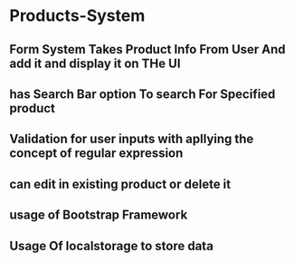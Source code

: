 ﻿# Products-System

## Form System Takes Product Info From User And add it and display it on THe UI

## has Search Bar option To search For Specified product

## Validation for user inputs with apllying the concept of regular expression

## can edit in existing product or delete it

## usage of Bootstrap Framework

## Usage Of localstorage to store data
